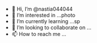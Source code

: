 - 👋 Hi, I’m @nastia044044
- 👀 I’m interested in ...photo
- 🌱 I’m currently learning ...sp
- 💞️ I’m looking to collaborate on ...
- 📫 How to reach me ...

<!---
nastia044044/nastia044044 is a ✨ special ✨ repository because its `README.md` (this file) appears on your GitHub profile.
You can click the Preview link to take a look at your changes.
--->

